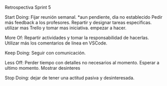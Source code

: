 Retrospectiva Sprint 5

Start Doing: Fijar reunión semanal. *aun pendiente, dia no establecido Pedir más feedback a los profesores. 
Repartir y designar tareas especificas. utilizar mas Trello y tomar mas iniciativa. empezar a hacer.

More Of: Repartir actividades y tomar la responsabilidad de hacerlas. Utilizar más los comentarios de linea en VSCode.

Keep Doing: Seguir con comunicación.

Less Off: Perder tiempo con detalles no necesarios al momento. Esperar a ultimo momento. Mostrar desinteres

Stop Doing: dejar de tener una actitud pasiva y desinteresada.
